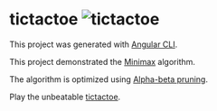 # tictactoe ![tictactoe](https://github.com/H4TIEL/tictactoe/actions/workflows/firebase-hosting-merge.yml/badge.svg)

This project was generated with [Angular CLI](https://github.com/angular/angular-cli).

This project demonstrated the [Minimax](https://en.wikipedia.org/wiki/Minimax) algorithm.

The algorithm is optimized using [Alpha-beta pruning](https://en.wikipedia.org/wiki/Alpha%E2%80%93beta_pruning).

Play the unbeatable [tictactoe](https://tictactoe-xoxoxo.web.app/).